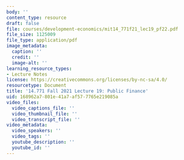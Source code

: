 ```yaml
---
body: ''
content_type: resource
draft: false
file: courses/development-economics/mit14_771f21_lec19_pf22.pdf
file_size: 1125009
file_type: application/pdf
image_metadata:
  caption: ''
  credit: ''
  image-alt: ''
learning_resource_types:
- Lecture Notes
license: https://creativecommons.org/licenses/by-nc-sa/4.0/
resourcetype: Document
title: '14.771 Fall 2021 Lecture 19: Public Finance'
uid: 168962a7-801e-41a7-af57-7765e219085a
video_files:
  video_captions_file: ''
  video_thumbnail_file: ''
  video_transcript_file: ''
video_metadata:
  video_speakers: ''
  video_tags: ''
  youtube_description: ''
  youtube_id: ''
---
```


